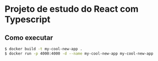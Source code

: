 # Projeto de estudo do React com Typescript
## Como executar 
```bash
$ docker build -t my-cool-new-app .
$ docker run -p 4000:4000 -d --name my-cool-new-app my-cool-new-app
```